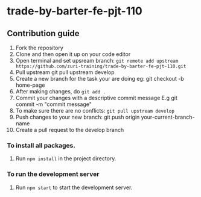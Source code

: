 # trade-by-barter-fe-pjt-110

<h2><bold>Contribution guide</bold></h2>

1. Fork the repository
2. Clone and then open it up on your code editor
3. Open terminal and set upsream branch: `git remote add upstream https://github.com/zuri-training/trade-by-barter-fe-pjt-110.git`
4. Pull upstream git pull upstream develop
5. Create a new branch for the task your are doing eg: git checkout -b home-page
6. After making changes, do `git add .`
7. Commit your changes with a descriptive commit message E.g git commit -m "commit message"
8. To make sure there are no conflicts: `git pull upstream develop`
9. Push changes to your new branch: git push origin your-current-branch-name
10. Create a pull request to the develop branch

### To install all packages.

1. Run `npm install` in the project directory.

### To run the development server

1. Run `npm start` to start the development server.